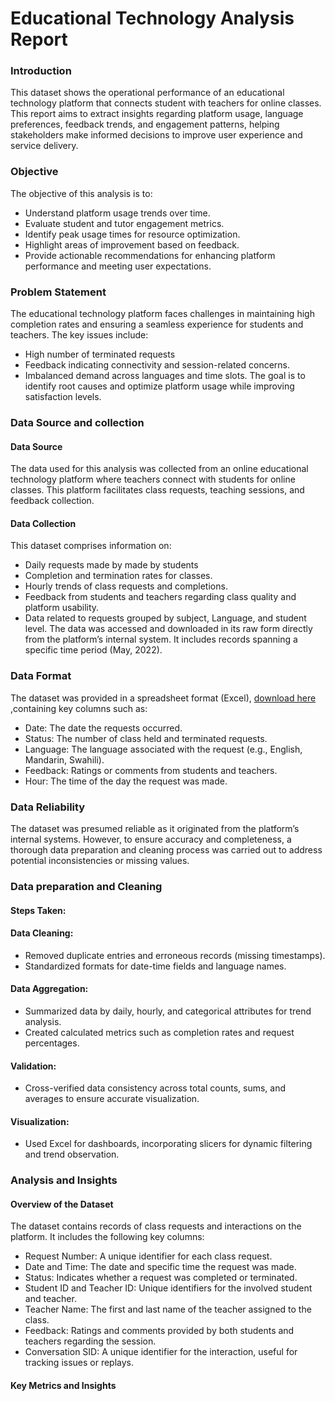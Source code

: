 # Educational Technology Analysis Report

### Introduction 

This dataset shows the operational performance of an educational technology platform that connects student with teachers for online classes. This report aims to extract insights regarding platform usage, language preferences, feedback trends, and engagement patterns, helping stakeholders make informed decisions to improve user experience and service delivery.

### Objective

The objective of this analysis is to:
-	Understand platform usage trends over time.
-	Evaluate student and tutor engagement metrics.
-	Identify peak usage times for resource optimization.
-	Highlight areas of improvement based on feedback.
-	Provide actionable recommendations for enhancing platform performance and meeting user expectations.

###	Problem Statement

The educational technology platform faces challenges in maintaining high completion rates and ensuring a seamless experience for students and teachers. The key issues include:
-	High number of terminated requests
-	Feedback indicating connectivity and session-related concerns.
-	Imbalanced demand across languages and time slots.
The goal is to identify root causes and optimize platform usage while improving satisfaction levels.

### Data Source and collection

#### Data Source
The data used for this analysis was collected from an online educational technology platform where teachers connect with students for online classes. This platform facilitates class requests, teaching sessions, and feedback collection.

#### Data Collection
This dataset comprises information on:
- Daily requests made by made by students
-	Completion and termination rates for classes.
-	Hourly trends of class requests and completions.
-	Feedback from students and teachers regarding class quality and platform usability.
-	Data related to requests grouped by subject, Language, and student level.
The data was accessed and downloaded in its raw form directly from the platform’s internal system. It includes records spanning a specific time period (May, 2022).

### Data Format
The dataset was provided in a spreadsheet format (Excel), [download here](https://microsoft.com) ,containing key columns such as:
-	Date: The date the requests occurred.
-	Status: The number of class held and terminated requests.
-	Language: The language associated with the request (e.g., English, Mandarin, Swahili).
-	Feedback: Ratings or comments from students and teachers.
-	Hour: The time of the day the request was made.

### Data Reliability
The dataset was presumed reliable as it originated from the platform’s internal systems. However, to ensure accuracy and completeness, a thorough data preparation and cleaning process was carried out to address potential inconsistencies or missing values.

### Data preparation and Cleaning

#### Steps Taken:
#### Data Cleaning:
-	Removed duplicate entries and erroneous records (missing timestamps).
-	Standardized formats for date-time fields and language names.
  
#### Data Aggregation:
-	Summarized data by daily, hourly, and categorical attributes for trend analysis.
-	Created calculated metrics such as completion rates and request percentages.

#### Validation:
-	Cross-verified data consistency across total counts, sums, and averages to ensure accurate visualization.
  
#### Visualization:
- Used Excel for dashboards, incorporating slicers for dynamic filtering and trend observation.

### Analysis and Insights

#### Overview of the Dataset
The dataset contains records of class requests and interactions on the platform. It includes the following key columns:
-	Request Number: A unique identifier for each class request.
-	Date and Time: The date and specific time the request was made.
-	Status: Indicates whether a request was completed or terminated. 
-	Student ID and Teacher ID: Unique identifiers for the involved student and teacher.
-	Teacher Name: The first and last name of the teacher assigned to the class.
-	Feedback: Ratings and comments provided by both students and teachers regarding the session.
-	Conversation SID: A unique identifier for the interaction, useful for tracking issues or replays.

#### Key Metrics and Insights
  
  






